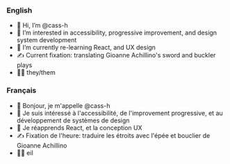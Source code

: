 ### English 

- 👋 Hi, I’m @cass-h
- 👀 I’m interested in accessibility, progressive improvement, and design system development
- 🌱 I’m currently re-learning React, and UX design
- ✍️ Current fixation: translating Gioanne Achillino's sword and buckler plays
- 🏳️‍🌈 they/them

### Français

- 👋 Bonjour, je m'appelle @cass-h
- 👀 Je suis intéressé à l'accessibilité, de l'improvement progressive, et au développement de systèmes de design
- 🌱 Je réapprends React, et la conception UX
- ✍️ Fixation de l'heure: traduire les étroits avec l'épée et bouclier de Gioanne Achillino
- 🏳️‍🌈 eil

<!---
cass-h/cass-h is a ✨ special ✨ repository because its `README.md` (this file) appears on your GitHub profile.
You can click the Preview link to take a look at your changes.
Please tell me about my bad French
--->
